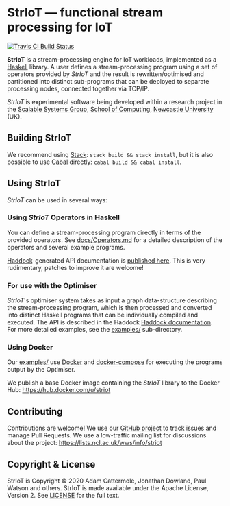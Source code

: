 # StrIoT — functional stream processing for IoT

[![Travis CI Build Status](https://api.travis-ci.com/striot/striot.svg?branch=master)](https://travis-ci.org/striot/striot)

**StrIoT** is a stream-processing engine for IoT workloads, implemented as a
[Haskell](https://www.haskell.org) library. A user defines a stream-processing
program using a set of operators provided by *StrIoT* and the result is
rewritten/optimised and partitioned into distinct sub-programs that can be
deployed to separate processing nodes, connected together via TCP/IP.

*StrIoT* is experimental software being developed within a research project in
the [Scalable Systems Group](https://www.ncl.ac.uk/computing/research/groups/scalable/),
[School of Computing](https://www.ncl.ac.uk/computing/),
[Newcastle University](https://www.ncl.ac.uk/) (UK).

## Building StrIoT

We recommend using [Stack](https://haskellstack.org): `stack build && stack
install`, but it is also possible to use [Cabal](http://www.haskell.org/cabal/)
directly: `cabal build && cabal install`.

## Using StrIoT

*StrIoT* can be used in several ways:

### Using *StrIoT* Operators in Haskell

You can define a stream-processing program directly in terms of the provided
operators. See [docs/Operators.md](docs/Operators.md) for a detailed
description of the operators and several example programs. 

[Haddock](https://www.haskell.org/haddock/)-generated API documentation is
[published here](https://redmars.org/striot/).  This is very rudimentary,
patches to improve it are welcome!

### For use with the Optimiser

*StrIoT*'s optimiser system takes as input a graph data-structure describing
the stream-processing program, which is then processed and converted into
distinct Haskell programs that can be individually compiled and executed.
The API is described in the Haddock [Haddock
documentation](https://redmars.org/striot/). For more detailed examples, see
the [examples/](examples/) sub-directory.

### Using Docker

Our [examples/](examples/) use [Docker](https://www.docker.com/) and
[docker-compose](https://docs.docker.com/compose/) for executing the programs
output by the Optimiser.

We publish a base Docker image containing the *StrIoT* library to the Docker Hub:
<https://hub.docker.com/u/striot>

## Contributing

Contributions are welcome! We use our [GitHub project](https://github.com/striot/striot)
to track issues and manage Pull Requests. We use a low-traffic mailing list for
discussions about the project: <https://lists.ncl.ac.uk/wws/info/striot>

## Copyright & License

StrIoT is Copyright © 2020 Adam Cattermole, Jonathan Dowland, Paul Watson and
others. StrIoT is made available under the Apache License, Version 2. See
[LICENSE](LICENSE) for the full text.
